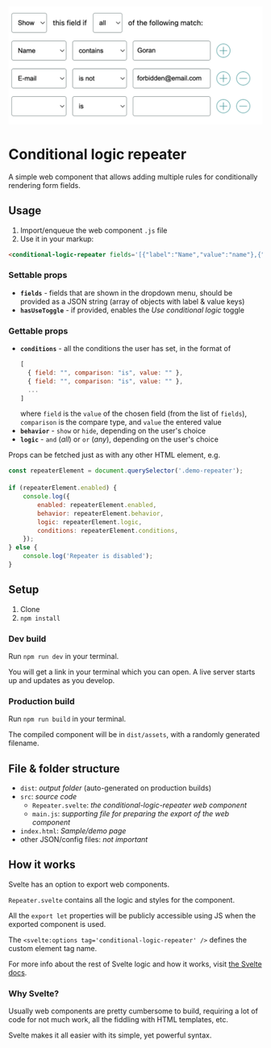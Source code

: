 ![Screenshot of the component](./screenshot.png)

# Conditional logic repeater

A simple web component that allows adding multiple rules for conditionally rendering form fields.

## Usage

1. Import/enqueue the web component `.js` file
2. Use it in your markup:

```html
<conditional-logic-repeater fields='[{"label":"Name","value":"name"},{"label":"E-mail","value":"email"},{"label":"Date of birth","value":"dob"}]'></conditional-logic-repeater>
```

### Settable props

- **`fields`** - fields that are shown in the dropdown menu, should be provided as a JSON string (array of objects with label & value keys)
- **`hasUseToggle`** - if provided, enables the *Use conditional logic* toggle

### Gettable props

- **`conditions`** - all the conditions the user has set,
  in the format of
  ```js
  [
    { field: "", comparison: "is", value: "" },
    { field: "", comparison: "is", value: "" },
	...
  ]
  ```
  where `field` is the `value` of the chosen field (from the list of `fields`), `comparison` is the compare type, and `value` the entered value
- **`behavior`** - `show` or `hide`, depending on the user's choice
- **`logic`** - `and` (*all*) or `or` (*any*), depending on the user's choice

Props can be fetched just as with any other HTML element, e.g.
```js
const repeaterElement = document.querySelector('.demo-repeater');

if (repeaterElement.enabled) {
	console.log({
		enabled: repeaterElement.enabled,
		behavior: repeaterElement.behavior,
		logic: repeaterElement.logic,
		conditions: repeaterElement.conditions,
	});
} else {
	console.log('Repeater is disabled');
}
```
## Setup

1. Clone
2. `npm install`

### Dev build
Run `npm run dev` in your terminal.

You will get a link in your terminal which you can open. A live server starts up and updates as you develop.

### Production build
Run `npm run build` in your terminal.

The compiled component will be in `dist/assets`, with a randomly generated filename.

## File & folder structure

- `dist`: _output folder_ (auto-generated on production builds)
- `src`: _source code_
  - `Repeater.svelte`: _the conditional-logic-repeater web component_
  - `main.js`: _supporting file for preparing the export of the web component_
- `index.html`: _Sample/demo page_
- other JSON/config files: _not important_

## How it works

Svelte has an option to export web components.

`Repeater.svelte` contains all the logic and styles for the component.

All the `export let` properties will be publicly accessible using JS when the exported component is used.

The `<svelte:options tag='conditional-logic-repeater' />` defines the custom element tag name.

For more info about the rest of Svelte logic and how it works, visit [the Svelte docs](https://svelte.dev/docs).


### Why Svelte?
Usually web components are pretty cumbersome to build, requiring a lot of code for not much work, all the fiddling with HTML templates, etc.

Svelte makes it all easier with its simple, yet powerful syntax.
